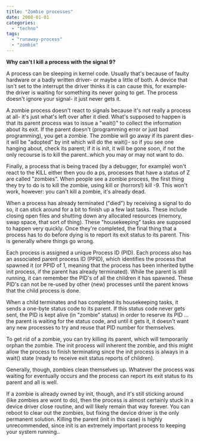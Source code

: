 ```yaml
---
title: "Zombie processes"
date: 2008-01-01
categories:
  - "techno"
tags:
  - "runaway-process"
  - "zombie"
---
```

<!--more-->
**Why can't I kill a process with the signal 9?**

A process can be sleeping in kernel code. Usually that's because of faulty hardware or a badly written driver- or maybe a little of both. A device that isn't set to the interrupt the driver thinks it is can cause this, for example- the driver is waiting for something its never going to get. The process doesn't ignore your signal- it just never gets it.

A zombie process doesn't react to signals because it's not really a process at all- it's just what's left over after it died. What's supposed to happen is that its parent process was to issue a "wait()" to collect the information about its exit. If the parent doesn't (programming error or just bad programming), you get a zombie. The zombie will go away if its parent dies- it will be "adopted" by init which will do the wait()- so if you see one hanging about, check its parent; if it is init, it will be gone soon, if not the only recourse is to kill the parent..which you may or may not want to do.

Finally, a process that is being traced (by a debugger, for example) won't react to the KILL either then you do a ps, processes that have a status of Z are called "zombies". When people see a zombie process, the first thing they try to do is to kill the zombie, using kill or (horrors!) kill -9. This won't work, however: you can't kill a zombie, it's already dead.

When a process has already terminated ("died") by receiving a signal to do so, it can stick around for a bit to finish up a few last tasks. These include closing open files and shutting down any allocated resources (memory, swap space, that sort of thing). These "housekeeping" tasks are supposed to happen very quickly. Once they're completed, the final thing that a process has to do before dying is to report its exit status to its parent. This is generally where things go wrong.

Each process is assigned a unique Process ID (PID). Each process also has an associated parent process ID (PPID), which identifies the process that spawned it (or PPID of 1, meaning that the process has been inherited bythe init process, if the parent has already terminated). While the parent is still running, it can remember the PID's of all the children it has spawned. These PID's can not be re-used by other (new) processes until the parent knows that the child process is done.

When a child terminates and has completed its housekeeping tasks, it sends a one-byte status code to its parent. If this status code never gets sent, the PID is kept alive (in "zombie" status) in order to reserve its PID ... the parent is waiting for the status code, and until it gets it, it doesn't want any new processes to try and reuse that PID number for themselves.

To get rid of a zombie, you can try killing its parent, which will temporarily orphan the zombie. The init process will inherent the zombie, and this might allow the process to finish terminating since the init process is always in a wait() state (ready to receive exit status reports of children).

Generally, though, zombies clean themselves up. Whatever the process was waiting for eventually occurs and the process can report its exit status to its parent and all is well.

If a zombie is already owned by init, though, and it's still sticking around (like zombies are wont to do), then the process is almost certainly stuck in a device driver close routine, and will likely remain that way forever. You can reboot to clear out the zombies, but fixing the device driver is the only permanent solution. Killing the parent (init in this case) is highly unrecommended, since init is an extremely important process to keeping your system running..
